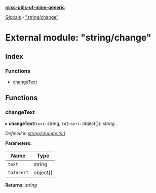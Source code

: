 **[misc-utils-of-mine-generic](../README.md)**

[Globals](../globals.md) › ["string/change"](_string_change_.md)

# External module: "string/change"

## Index

### Functions

* [changeText](_string_change_.md#changetext)

## Functions

###  changeText

▸ **changeText**(`text`: string, `toInsert`: object[]): *string*

*Defined in [string/change.ts:1](https://github.com/cancerberoSgx/misc-utils-of-mine/blob/b6947cf/misc-utils-of-mine-generic/src/string/change.ts#L1)*

**Parameters:**

Name | Type |
------ | ------ |
`text` | string |
`toInsert` | object[] |

**Returns:** *string*